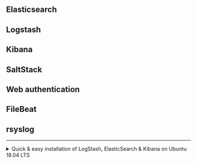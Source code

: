 ## Elasticsearch

## Logstash

## Kibana

## SaltStack

## Web authentication

## FileBeat

## rsyslog

--------------------------------

<details>
<summary>Quick & easy installation of LogStash, ElasticSearch & Kibana on Ubuntu 18.04 LTS</summary>

Copy & paste the following into terminal:

```
echo "deb https://artifacts.elastic.co/packages/6.x/apt stable main" | sudo tee /etc/apt/sources.list.d/elkstack.list
wget -qO - https://artifacts.elastic.co/GPG-KEY-elasticsearch | sudo apt-key add -

sudo apt update && sudo apt -y install logstash elasticsearch kibana

```

</details>

